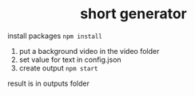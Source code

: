 <h1 align="center">short generator</h1>

install packages
`npm install`

1. put a background video in the video folder
2. set value for text in config.json
3. create output
`npm start`

result is in outputs folder